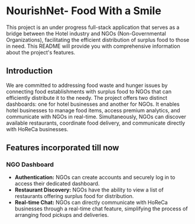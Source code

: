 # NourishNet- Food With a Smile


This project is an under progress full-stack application that serves as a bridge between the Hotel industry and NGOs (Non-Governmental Organizations), facilitating the efficient distribution of surplus food to those in need. This README will provide you with comprehensive information about the project's features.


## Introduction

We are committed to addressing food waste and hunger issues by connecting food establishments with surplus food to NGOs that can efficiently distribute it to the needy. The project offers two distinct dashboards: one for hotel businesses and another for NGOs. It enables hotel businesses to manage food items, access premium analytics, and communicate with NGOs in real-time. Simultaneously, NGOs can discover available restaurants, coordinate food delivery, and communicate directly with HoReCa businesses.

## Features incorporated till now

### NGO Dashboard

- **Authentication:** NGOs can create accounts and securely log in to access their dedicated dashboard.
- **Restaurant Discovery:** NGOs have the ability to view a list of restaurants offering surplus food for distribution.
- **Real-time Chat:** NGOs can directly communicate with HoReCa businesses through a real-time chat feature, simplifying the process of arranging food pickups and deliveries.


